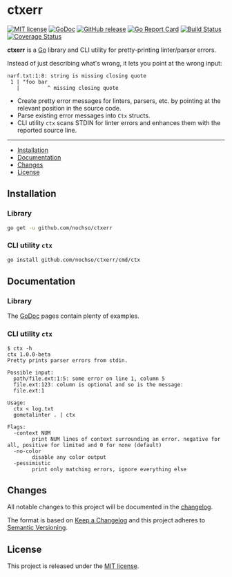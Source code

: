 ctxerr
======

[![MIT license](https://img.shields.io/badge/license-MIT-blue.svg)](LICENSE)
[![GoDoc](https://godoc.org/github.com/nochso/ctxerr?status.svg)](https://godoc.org/github.com/nochso/ctxerr)
[![GitHub release](https://img.shields.io/github/release/nochso/ctxerr.svg)](https://github.com/nochso/ctxerr/releases)
[![Go Report Card](https://goreportcard.com/badge/github.com/nochso/ctxerr)](https://goreportcard.com/report/github.com/nochso/ctxerr)
[![Build Status](https://travis-ci.org/nochso/ctxerr.svg?branch=master)](https://travis-ci.org/nochso/ctxerr)
[![Coverage Status](https://coveralls.io/repos/github/nochso/ctxerr/badge.svg?branch=master)](https://coveralls.io/github/nochso/ctxerr?branch=master)

**ctxerr** is a [Go][] library and CLI utility for pretty-printing linter/parser errors.

Instead of just describing what's wrong, it lets you point at the wrong input:

```
narf.txt:1:8: string is missing closing quote
 1 | "foo bar
   |         ^ missing closing quote
```

- Create pretty error messages for linters, parsers, etc. by pointing at the
  relevant position in the source code.
- Parse existing error messages into `Ctx` structs.
- CLI utility `ctx` scans STDIN for linter errors and enhances them with the
  reported source line.

---

- [Installation](#installation)
- [Documentation](#documentation)
- [Changes](#changes)
- [License](#license)


Installation
------------


### Library

```bash
go get -u github.com/nochso/ctxerr
```

### CLI utility `ctx`

```bash
go install github.com/nochso/ctxerr/cmd/ctx
```


Documentation
-------------

### Library

The [GoDoc](https://godoc.org/github.com/nochso/ctxerr) pages contain plenty
of examples.


### CLI utility `ctx`

```shell
$ ctx -h
ctx 1.0.0-beta
Pretty prints parser errors from stdin.

Possible input:
  path/file.ext:1:5: some error on line 1, column 5
  file.ext:123: column is optional and so is the message:
  file.ext:1

Usage:
  ctx < log.txt
  gometalinter . | ctx

Flags:
  -context NUM
        print NUM lines of context surrounding an error. negative for all, positive for limited and 0 for none (default)
  -no-color
        disable any color output
  -pessimistic
        print only matching errors, ignore everything else
```


Changes
-------

All notable changes to this project will be documented in the [changelog].

The format is based on [Keep a Changelog](http://keepachangelog.com/) and this
project adheres to [Semantic Versioning](http://semver.org/).


License
-------

This project is released under the [MIT license](LICENSE).


[changelog]: CHANGELOG.md
[releases]: https://github.com/nochso/ctxerr/releases
[Go]: https://golang.org
